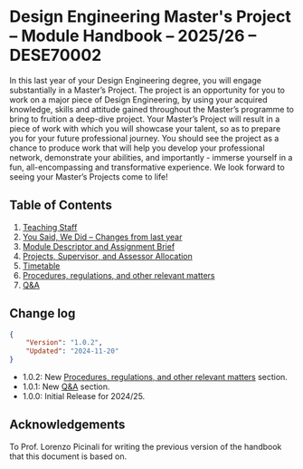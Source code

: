 # Design Engineering Master's Project – Module Handbook – 2025/26 – DESE70002
<style>@import url("./handbook.css");</style>
<div style="display:none;"><strong><a href="https://imperialcollegelondon.github.io/Design-Engineering-Masters-Project/">This module handbook is best viewed on GitHub Pages – Click to go there.</a></strong><br></div>

In this last year of your Design Engineering degree, you will engage substantially in a Master’s Project. The project is an opportunity for you to work on a major piece of Design Engineering, by using your acquired knowledge, skills and attitude gained throughout the Master’s programme to bring to fruition a deep-dive project. Your Master’s Project will result in a piece of work with which you will showcase your talent, so as to prepare you for your future professional journey. You should see the project as a chance to produce work that will help you develop your professional network, demonstrate your abilities, and importantly - immerse yourself in a fun, all-encompassing and transformative experience.
We look forward to seeing your Master’s Projects come to life!

## Table of Contents
1. [Teaching Staff](Staff/README.md)
1. [You Said, We Did – Changes from last year](Changes/README.md)
1. [Module Descriptor and Assignment Brief](Module_and_assessment/README.md)
1. [Projects, Supervisor, and Assessor Allocation](Allocation/README.md)
1. [Timetable](Timetable/README.md)
1. [Procedures, regulations, and other relevant matters](Procedures/README.md)
1. [Q&A](QandA/README.md)

## Change log ##
```json
{
    "Version": "1.0.2",
    "Updated": "2024-11-20"
}
```
* 1.0.2: New [Procedures, regulations, and other relevant matters](Procedures/README.md) section.
* 1.0.1: New [Q&A](QandA/README.md) section.
* 1.0.0: Initial Release for 2024/25.

## Acknowledgements
To Prof. Lorenzo Picinali for writing the previous version of the handbook that this document is based on.
